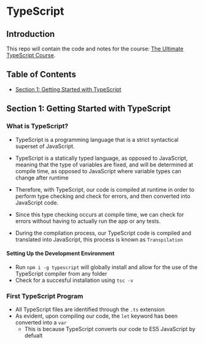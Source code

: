 # TypeScript

## Introduction

This repo will contain the code and notes for the course: [The Ultimate TypeScript Course](https://codewithmosh.com/courses/enrolled/1779784).

## Table of Contents

- [Section 1: Getting Started with TypeScript](#section-1-getting-started-with-typescript)

## Section 1: Getting Started with TypeScript

### What is TypeScript?

- TypeScript is a programming language that is a strict syntactical superset of JavaScript.
- TypeScript is a statically typed language, as opposed to JavaScript, meaning that the type of variables are fixed, and will be determined at compile time, as opposed to JavaScript where variable types can change after runtime
- Therefore, with TypeScript, our code is compiled at runtime in order to perform type checking and check for errors, and then converted into JavaScript code.
- Since this type checking occurs at compile time, we can check for errors without having to actually run the app or any tests.

- During the compilation process, our TypeScript code is compiled and translated into JavaScript, this process is known as `Transpilation`

#### Setting Up the Development Environment

- Run `npm i -g typescript` will globally install and allow for the use of the TypeScript compiler from any folder
- Check for a succesful installation using `tsc -v`

### First TypeScript Program

- All TypeScript files are identified through the `.ts` extension
- As evident, upon compiling our code, the `let` keyword has been converted into a `var`
  - This is because TypeScript converts our code to ES5 JavaScript by defualt
